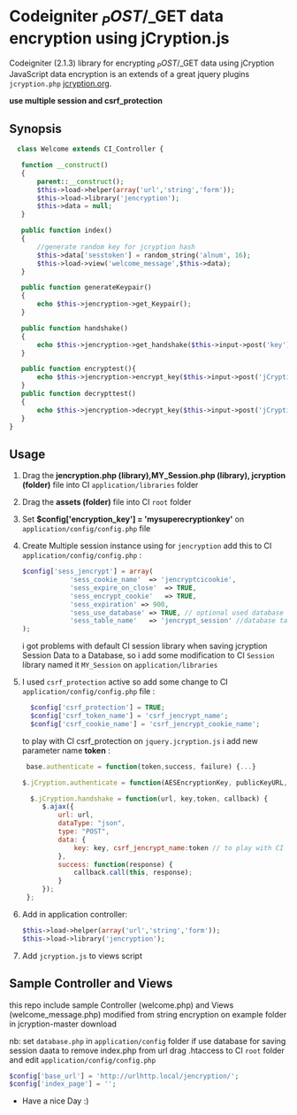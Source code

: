 Codeigniter $_POST/$_GET data encryption using jCryption.js
===========================================================

Codeigniter (2.1.3) library for encrypting $_POST/$_GET data using jCryption JavaScript data encryption is an extends of a great jquery plugins `jcryption.php` [jcryption.org](http://www.jcryption.org).

**use multiple session and csrf_protection**

## Synopsis

 ```php
   class Welcome extends CI_Controller {

    function __construct()
    {
        parent::__construct();
        $this->load->helper(array('url','string','form'));
        $this->load->library('jencryption');
        $this->data = null;
    }

    public function index()
    {
        //generate random key for jcryption hash
        $this->data['sesstoken'] = random_string('alnum', 16);
        $this->load->view('welcome_message',$this->data);
    }

    public function generateKeypair()
    {
        echo $this->jencryption->get_Keypair();
    }

    public function handshake()
    {
        echo $this->jencryption->get_handshake($this->input->post('key'));
    }

    public function encryptest(){
        echo $this->jencryption->encrypt_key($this->input->post('jCryption'));
    }
    public function decrypttest()
    {
        echo $this->jencryption->decrypt_key($this->input->post('jCryption'));
    }
}
```

## Usage

1. Drag the **jencryption.php (library),MY_Session.php (library), jcryption (folder)** file into CI `application/libraries` folder
2. Drag the **assets (folder)** file into CI `root` folder
3. Set **$config['encryption_key'] = 'mysuperecryptionkey'** on `application/config/config.php` file
4. Create Multiple session instance using for `jencryption` add this to CI `application/config/config.php` :

    ```php
    $config['sess_jencrypt'] = array(
                'sess_cookie_name'	=> 'jencryptcicookie',
                'sess_expire_on_close'	=> TRUE,
                'sess_encrypt_cookie'	=> TRUE,
                'sess_expiration' => 900,
                'sess_use_database'	=> TRUE, // optional used database to save jcryption session data
                'sess_table_name'	=> 'jencrypt_session' //database table name
    );
    ```

    i got problems with default CI session library when saving jcryption Session Data to a Database, so i add some modification to CI `Session` library
    named it `MY_Session` on `application/libraries`


5. I used `csrf_protection` active so add some change to CI `application/config/config.php` file :

    ```php
      $config['csrf_protection'] = TRUE;
      $config['csrf_token_name'] = 'csrf_jencrypt_name';
      $config['csrf_cookie_name'] = 'csrf_jencrypt_cookie_name';
    ```
     to play with CI csrf_protection on `jquery.jcryption.js` i add new parameter name **token** :

     ```js
      base.authenticate = function(token,success, failure) {...}
      ```
      ```js
      $.jCryption.authenticate = function(AESEncryptionKey, publicKeyURL, handshakeURL,token, success, failure){...}
     ```
     ```js
       $.jCryption.handshake = function(url, key,token, callback) {
          $.ajax({
              url: url,
              dataType: "json",
              type: "POST",
              data: {
                  key: key, csrf_jencrypt_name:token // to play with CI csrf_protection add csrf_jencrypt_name from CI application/config/config.php
              },
              success: function(response) {
                  callback.call(this, response);
              }
          });
      };
     ```

6. Add in application controller:

    ```php
    $this->load->helper(array('url','string','form'));
    $this->load->library('jencryption');
    ```

7. Add `jcryption.js` to views script


## Sample Controller and Views

this repo include sample Controller (welcome.php) and Views (welcome_message.php) modified from string encryption on example folder in jcryption-master download

nb: 
 set `database.php` in `application/config` folder if use database for saving session daata
 to remove index.php from url drag .htaccess to CI `root` folder and edit `application/config/config.php`

```php
$config['base_url'] = 'http://urlhttp.local/jencryption/';
$config['index_page'] = '';
```

* Have a nice Day :)
